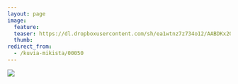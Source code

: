 ```yaml
---
layout: page
image:
  feature:
  teaser: https://dl.dropboxusercontent.com/sh/ea1wtnz7z734o12/AABDKx20poIhlCCqIRajf7Dfa/mikin-kuvat/2/DSC29282-245px.jpg
  thumb:
redirect_from:
  - /kuvia-mikista/00050
---
```


[![](https://dl.dropboxusercontent.com/sh/ea1wtnz7z734o12/AAD9IO-L_zclVq9a3JdH5wB-a/mikin-kuvat/2/DSC29282-800px.jpg)](https://dl.dropboxusercontent.com/sh/ea1wtnz7z734o12/AACnO1N3K4ON_K0KtXB9_dEYa/mikin-kuvat/2/DSC29282.jpg)
